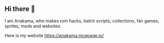 ## Hi there 👋
I am Anakama, who makes rom hacks, batch scripts, collections, fan games, sprites, mods and websites.


Here is my website
https://anakama.nicepage.io/
